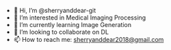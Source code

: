 - 👋 Hi, I’m @sherryanddear-git
- 👀 I’m interested in Medical Imaging Processing
- 🌱 I’m currently learning Image Generation
- 💞️ I’m looking to collaborate on DL
- 📫 How to reach me: sherryanddear2018@gmail.com


<!---
sherryanddear-git/sherryanddear-git is a ✨ special ✨ repository because its `README.md` (this file) appears on your GitHub profile.
You can click the Preview link to take a look at your changes.
--->
